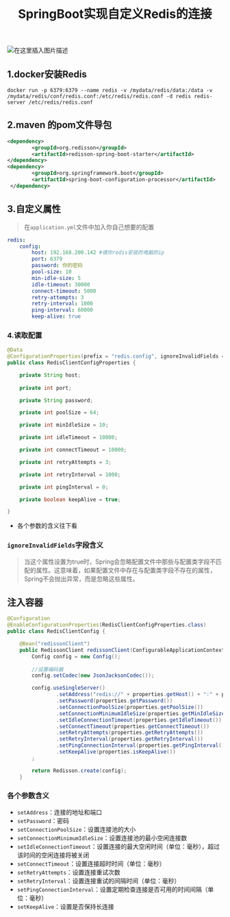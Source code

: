 ﻿---
title:  SpringBoot实现自定义Redis的连接
index: false
icon: bootstrap
category:
  - SpringBoot
  - Redis
---
<meta name="referrer" content="no-referrer"/>



![在这里插入图片描述](https://i-blog.csdnimg.cn/direct/abae74c583b0481bb98d841cf4419ac1.jpeg#pic_center)

## 1.docker安装Redis
```shell
docker run -p 6379:6379 --name redis -v /mydata/redis/data:/data -v /mydata/redis/conf/redis.conf:/etc/redis/redis.conf -d redis redis-server /etc/redis/redis.conf
```
## 2.maven 的pom文件导包
```xml
<dependency>
     	<groupId>org.redisson</groupId>
     	<artifactId>redisson-spring-boot-starter</artifactId>
</dependency>
<dependency>
        <groupId>org.springframework.boot</groupId>
        <artifactId>spring-boot-configuration-processor</artifactId>
 </dependency>
```
## 3.自定义属性
> 在`application.yml`文件中加入你自己想要的配置
```yml
redis:
	config:
		host: 192.168.200.142 #填你redis安装的电脑的ip
	  	port: 6379
	  	password: 你的密码
	  	pool-size: 10
	  	min-idle-size: 5
	  	idle-timeout: 30000
	  	connect-timeout: 5000
	  	retry-attempts: 3
	  	retry-interval: 1000
	  	ping-interval: 60000
	  	keep-alive: true
```
### 4.读取配置
```java
@Data
@ConfigurationProperties(prefix = "redis.config", ignoreInvalidFields = true)
public class RedisClientConfigProperties {

    private String host;
    
    private int port;

    private String password;

    private int poolSize = 64;

    private int minIdleSize = 10;

    private int idleTimeout = 10000;

    private int connectTimeout = 10000;

    private int retryAttempts = 3;

    private int retryInterval = 1000;

    private int pingInterval = 0;

    private boolean keepAlive = true;

}
```
- 各个参数的含义往下看
### `ignoreInvalidFields`字段含义
>当这个属性设置为true时，Spring会忽略配置文件中那些与配置类字段不匹配的属性。这意味着，如果配置文件中存在与配置类字段不存在的属性，Spring不会抛出异常，而是忽略这些属性。

## 注入容器
```java
@Configuration
@EnableConfigurationProperties(RedisClientConfigProperties.class)
public class RedisClientConfig {

    @Bean("redissonClient")
    public RedissonClient redissonClient(ConfigurableApplicationContext applicationContext, RedisClientConfigProperties properties) {
        Config config = new Config();
        
        //设置编码器
        config.setCodec(new JsonJacksonCodec());

        config.useSingleServer()
                .setAddress("redis://" + properties.getHost() + ":" + properties.getPort())
                .setPassword(properties.getPassword())
                .setConnectionPoolSize(properties.getPoolSize())
                .setConnectionMinimumIdleSize(properties.getMinIdleSize())
                .setIdleConnectionTimeout(properties.getIdleTimeout())
                .setConnectTimeout(properties.getConnectTimeout())
                .setRetryAttempts(properties.getRetryAttempts())
                .setRetryInterval(properties.getRetryInterval())
                .setPingConnectionInterval(properties.getPingInterval())
                .setKeepAlive(properties.isKeepAlive())
        ;

        return Redisson.create(config);
    }
```
### 各个参数含义
- `setAddress`：连接的地址和端口
- `setPassword`：密码
- `setConnectionPoolSize`：设置连接池的大小
- `setConnectionMinimumIdleSize`：设置连接池的最小空闲连接数
- `setIdleConnectionTimeout`：设置连接的最大空闲时间（单位：毫秒），超过该时间的空闲连接将被关闭
- `setConnectTimeout`：设置连接超时时间（单位：毫秒）
- `setRetryAttempts`：设置连接重试次数
- `setRetryInterval`：设置连接重试的间隔时间（单位：毫秒）
- `setPingConnectionInterval`：设置定期检查连接是否可用的时间间隔（单位：毫秒）
- `setKeepAlive`：设置是否保持长连接

